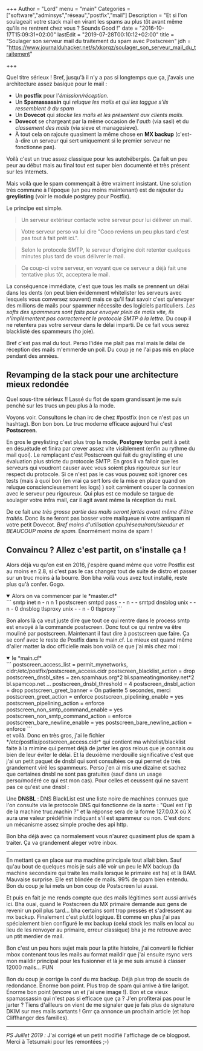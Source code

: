 +++
Author = "Lord"
menu = "main"
Categories = ["software","adminsys","réseau","postfix","mail"]
Description = "Et si l'on soulageait votre stack mail en virant les spams au plus tôt avant même qu'ils ne rentrent chez vous ? Sounds Good !"
date = "2016-10-17T15:09:31+02:00"
lastEdit = "2019-07-28T00:10:12+02:00"
title = "Soulager son serveur mail du traitement du spam avec Postscreen"
jdh = "https://www.journalduhacker.net/s/xkorqz/soulager_son_serveur_mail_du_traitement"

+++

Quel titre sérieux !
Bref, jusqu'à il n'y a pas si longtemps que ça, j'avais une architecture assez basique pour le mail :

  - Un **postfix** pour l'*émission/réception*.
  - Un **Spamassassin** qui *reluque les mails et qui les taggue s'ils ressemblent à du spam*
  - Un **Dovecot** qui *stocke les mails et les présentent aux clients mails*.
  - **Dovecot** se chargeant par la même occasion de l'*auth* (via sasl) et du *classement des mails* (via sieve et managesieve).
  - À tout cela on rajoute quasiment la même chose en **MX backup** (c'est-à-dire un serveur qui sert uniquement si le premier serveur ne fonctionne pas).

Voilà c'est un truc assez classique pour les autohébergés.
Ça fait un peu peur au début mais au final tout est super bien documenté et très présent sur les Internets.

Mais voilà que le spam commençait à être vraiment insistant.
Une solution très commune à l'époque (un peu moins maintenant) est de rajouter du **greylisting** (voir le module postgrey pour Postfix).

Le principe est simple.

 > Un serveur extérieur contacte votre serveur pour lui délivrer un mail.

 > Votre serveur perso va lui dire "Coco reviens un peu plus tard c'est pas tout à fait prêt ici.".

 > Selon le protocole SMTP, le serveur d'origine doit retenter quelques minutes plus tard de vous délivrer le mail.
 
 > Ce coup-ci votre serveur, en voyant que ce serveur a déjà fait une tentative plus tôt, acceptera le mail.

La conséquence immédiate, c'est que tous les mails se prennent un délai dans les dents (on peut bien évidemment whitelister les serveurs avec lesquels vous conversez souvent) mais ce qu'il faut savoir c'est qu'envoyer des millions de mails pour spammer nécessite des logiciels particuliers.
*Les softs des spammeurs sont faits pour envoyer plein de mails vite, ils n'implémentent pas correctement le protocole SMTP à la lettre.*
Du coup il ne retentera pas votre serveur dans le délai imparti.
De ce fait vous serez blacklisté des spammeurs (ho joie).

Bref c'est pas mal du tout.
Perso l'idée me plaît pas mal mais le délai de réception des mails m'emmerde un poil.
Du coup je ne l'ai pas mis en place pendant des années.

## Revamping de la stack pour une architecture mieux redondée
Quel sous-titre sérieux !!
Lassé du flot de spam grandissant je me suis penché sur les trucs un peu plus à la mode.

Voyons voir.
Consultons le chan irc de chez #postfix (non ce n'est pas un hashtag).
Bon bon bon.
Le truc moderne efficace aujourd'hui c'est **Postscreen**.

En gros le greylisting c'est plus trop la mode, **Postgrey** tombe petit à petit en désuétude et finira par crever assez vite visiblement (enfin au rythme du mail quoi).
Le remplaçant c'est Postscreen qui fait du greylisting et une évaluation plus stricte du protocole SMTP.
En gros il va falloir que les serveurs qui voudront causer avec vous soient plus rigoureux sur leur respect du protocole.
Si ce n'est pas le cas vous pouvez soit ignorer ces tests (mais à quoi bon (en vrai ça sert lors de la mise en place quand on reluque consciencieusement les logs) ) soit carrément couper la connexion avec le serveur peu rigoureux.
Qui plus est ce module se targue de soulager votre infra mail, car il agit avant même la réception du mail.

De ce fait *une très grosse partie des mails seront jartés avant même d'être traités*.
Donc ils ne feront pas bosser votre mailqueue ni votre antispam ni votre petit Dovecot.
*Bref moins d'utilisation cpu/réseau/ram/skeudur et BEAUCOUP moins de spam.*
Énormément moins de spam !

## Convaincu ? Allez c'est partit, on s'installe ça !

Alors déjà vu qu'on est en 2016, j'espère quand même que votre Postfix est au moins en 2.8, si c'est pas le cas changez tout de suite de distro et passer sur un truc moins à la bourre.
Bon bha voilà vous avez tout installé, reste plus qu'à confer.
Gogo.

<details open>
<summary>Alors on va commencer par le *master.cf*</summary>
```
smtp	   inet n -	n	n	1	postscreen
smtpd    pass - - n - - smtpd
dnsblog  unix - - n - 0 dnsblog
tlsproxy unix - - n - 0 tlsproxy
```
</details>

Bon alors là ça veut juste dire que tout ce qui rentre dans le process smtp est envoyé à la commande postscreen.
Donc tout ce qui rentre va être mouliné par postscreen.
Maintenant il faut dire à postscreen que faire.
Ça se conf avec le reste de Postfix dans le main.cf.
Le mieux est quand même d'aller matter la doc officielle mais bon voilà ce que j'ai mis chez moi :
<details open>
<summary>le *main.cf*</summary>
```
postscreen_access_list = permit_mynetworks, cidr:/etc/postfix/postscreen_access.cidr
postscreen_blacklist_action = drop
postscreen_dnsbl_sites =
zen.spamhaus.org*2
bl.spameatingmonkey.net*2
bl.spamcop.net
…
postscreen_dnsbl_threshold = 4
postscreen_dnsbl_action = drop
postscreen_greet_banner = On patiente 5 secondes, merci
postscreen_greet_action = enforce
postscreen_pipelining_enable = yes
postscreen_pipelining_action = enforce
postscreen_non_smtp_command_enable = yes
postscreen_non_smtp_command_action = enforce
postscreen_bare_newline_enable = yes
postscreen_bare_newline_action = enforce
```
</details>
et voilà.
Donc en très gros, j'ai le fichier */etc/postfix/postscreen_access.cidr* qui contient ma whitelist/blacklist faite à la mimine qui permet déjà de jarter les gros relous que je connais ou bien de leur éviter le délai.
Et la deuxième merdouille significative c'est que j'ai un petit paquet de dnsbl qui sont consultées ce qui permet de très grandement viré les spammeurs.
Perso j'en ai mis une dizaine et sachez que certaines dnsbl ne sont pas gratuites (sauf dans un usage perso/modéré ce qui est mon cas).
Pour celles et ceussent qui ne savent pas ce qu'est une dnsbl :

Une **DNSBL** : DNS BlackList est une liste noire de machines connues que l'on consulte via le protocole DNS qui fonctionne de la sorte : "Quel est l'ip de la machine truc.machin ?" et la réponse sera de la forme 127.0.0.X où X aura une valeur prédéfinie indiquant s'il est spammeur ou non.
C'est donc un mécanisme assez simple proche des api http.

Bon bha déjà avec ça normalement vous n'aurez quasiment plus de spam à traiter.
Ça va grandement aleger votre inbox.

<hr>
En mettant ça en place sur ma machine principale tout allait bien.
Sauf qu'au bout de quelques mois je suis allé voir un peu le MX backup (la machine secondaire qui traite les mails lorsque le primaire est hs) et là BAM.
Mauvaise surprise.
Elle est blindée de mails.
99% de spam bien entendu.
Bon du coup je lui mets un bon coup de Postscreen lui aussi.

Et puis en fait je me rends compte que des mails légitimes sont aussi arrivés ici.
Bha ouai, quand le Postscreen du MX primaire demande aux gens de revenir un poil plus tard… bha certains sont trop pressés et s'adressent au mx backup.
Finalement c'est plutôt logique.
Et comme en plus j'ai pas spécialement bien configuré le mx backup (celui stock les mails en local au lieu de les renvoyer au primaire, erreur classique) bha je me retrouve avec un ptit merdier de mail.

Bon c'est un peu hors sujet mais pour la ptite histoire, j'ai converti le fichier mbox contenant tous les mails au format maildir que j'ai ensuite rsync vers mon maildir principal pour les fusionner et là je me suis amusé à classer 12000 mails… FUN

Bon du coup je corrige la conf du mx backup.
Déjà plus trop de soucis de redondance.
Énorme bon point.
Plus trop de spam qui arrive à tire larigot.
Énorme bon point (encore un et j'ai une image !).
Bon et ce vieux spamassassin qui n'est pas si efficace que ça ? J'en profiterai pas pour le jarter ? Tiens d'ailleurs on vient de me signaler que je fais plus de signature DKIM sur mes mails sortants !
Grrr ça annonce un prochain article (et hop Cliffhanger des familles).

------
*PS Juillet 2019 :* J'ai corrigé et un petit modifié l'affichage de ce blogpost. Merci à Tetsumaki pour les remontées ;-)

